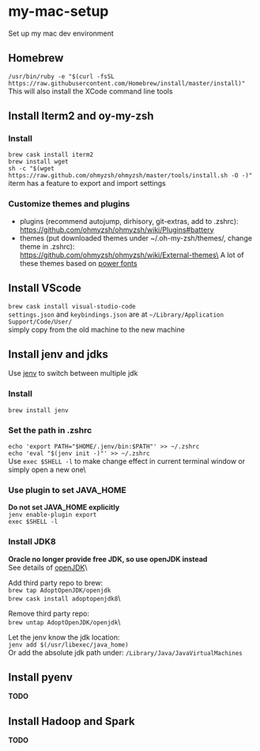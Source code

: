 # my-mac-setup
Set up my mac dev environment

## Homebrew
`/usr/bin/ruby -e "$(curl -fsSL https://raw.githubusercontent.com/Homebrew/install/master/install)"`\
This will also install the XCode command line tools

## Install Iterm2 and oy-my-zsh
### Install 
`brew cask install iterm2`\
`brew install wget`\
`sh -c "$(wget https://raw.github.com/ohmyzsh/ohmyzsh/master/tools/install.sh -O -)"`\
iterm has a feature to export and import settings

### Customize themes and plugins
* plugins (recommend autojump, dirhisory, git-extras, add to .zshrc):\
https://github.com/ohmyzsh/ohmyzsh/wiki/Plugins#battery
* themes (put downloaded themes under ~/.oh-my-zsh/themes/, change theme in .zshrc):\
https://github.com/ohmyzsh/ohmyzsh/wiki/External-themes\
A lot of these themes based on [power fonts](https://github.com/powerline/fonts)

## Install VScode
`brew cask install visual-studio-code`\
`settings.json` and `keybindings.json` are at `~/Library/Application Support/Code/User/`\
simply copy from the old machine to the new machine

## Install jenv and jdks
Use [jenv](https://github.com/jenv/jenv) to switch between multiple jdk

### Install
`brew install jenv`

### Set the path in .zshrc
`echo 'export PATH="$HOME/.jenv/bin:$PATH"' >> ~/.zshrc`\
`echo 'eval "$(jenv init -)"' >> ~/.zshrc`\
Use `exec $SHELL -l` to make change effect in current terminal window or simply open a new one\

### Use plugin to set JAVA_HOME
**Do not set JAVA_HOME explicitly**\
`jenv enable-plugin export`\
`exec $SHELL -l`

### Install JDK8
**Oracle no longer provide free JDK, so use openJDK instead**\
See details of [openJDK](https://github.com/AdoptOpenJDK/homebrew-openjdk)\

Add third party repo to brew:\
`brew tap AdoptOpenJDK/openjdk`\
`brew cask install adoptopenjdk8`\

Remove third party repo:\
`brew untap AdoptOpenJDK/openjdk`\

Let the jenv know the jdk location:\
`jenv add $(/usr/libexec/java_home)`\
Or add the absolute jdk path under:
`/Library/Java/JavaVirtualMachines`


## Install pyenv
**TODO**

## Install Hadoop and Spark
**TODO**



